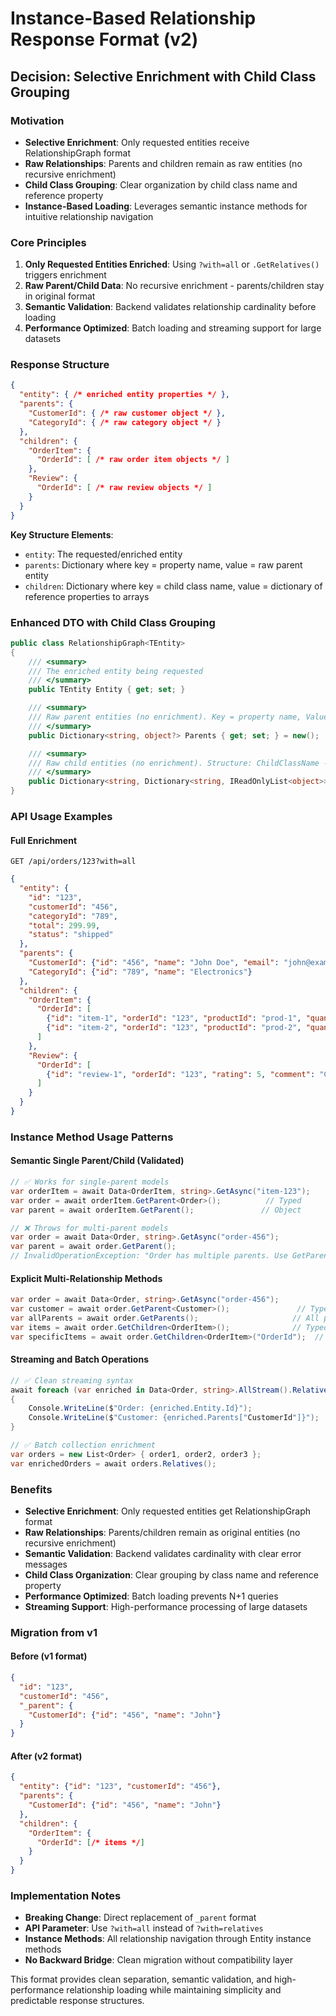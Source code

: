 ﻿# Instance-Based Relationship Response Format (v2)

## Decision: Selective Enrichment with Child Class Grouping

### Motivation
- **Selective Enrichment**: Only requested entities receive RelationshipGraph format
- **Raw Relationships**: Parents and children remain as raw entities (no recursive enrichment)
- **Child Class Grouping**: Clear organization by child class name and reference property
- **Instance-Based Loading**: Leverages semantic instance methods for intuitive relationship navigation

### Core Principles

1. **Only Requested Entities Enriched**: Using `?with=all` or `.GetRelatives()` triggers enrichment
2. **Raw Parent/Child Data**: No recursive enrichment - parents/children stay in original format
3. **Semantic Validation**: Backend validates relationship cardinality before loading
4. **Performance Optimized**: Batch loading and streaming support for large datasets

### Response Structure

```json
{
  "entity": { /* enriched entity properties */ },
  "parents": {
    "CustomerId": { /* raw customer object */ },
    "CategoryId": { /* raw category object */ }
  },
  "children": {
    "OrderItem": {
      "OrderId": [ /* raw order item objects */ ]
    },
    "Review": {
      "OrderId": [ /* raw review objects */ ]
    }
  }
}
```

**Key Structure Elements**:
- `entity`: The requested/enriched entity
- `parents`: Dictionary where key = property name, value = raw parent entity
- `children`: Dictionary where key = child class name, value = dictionary of reference properties to arrays

### Enhanced DTO with Child Class Grouping

```csharp
public class RelationshipGraph<TEntity>
{
    /// <summary>
    /// The enriched entity being requested
    /// </summary>
    public TEntity Entity { get; set; }

    /// <summary>
    /// Raw parent entities (no enrichment). Key = property name, Value = raw parent entity
    /// </summary>
    public Dictionary<string, object?> Parents { get; set; } = new();

    /// <summary>
    /// Raw child entities (no enrichment). Structure: ChildClassName -> ReferenceProperty -> Raw entities[]
    /// </summary>
    public Dictionary<string, Dictionary<string, IReadOnlyList<object>>> Children { get; set; } = new();
}
```

### API Usage Examples

#### Full Enrichment
```http
GET /api/orders/123?with=all
```

```json
{
  "entity": {
    "id": "123",
    "customerId": "456",
    "categoryId": "789",
    "total": 299.99,
    "status": "shipped"
  },
  "parents": {
    "CustomerId": {"id": "456", "name": "John Doe", "email": "john@example.com"},
    "CategoryId": {"id": "789", "name": "Electronics"}
  },
  "children": {
    "OrderItem": {
      "OrderId": [
        {"id": "item-1", "orderId": "123", "productId": "prod-1", "quantity": 2},
        {"id": "item-2", "orderId": "123", "productId": "prod-2", "quantity": 1}
      ]
    },
    "Review": {
      "OrderId": [
        {"id": "review-1", "orderId": "123", "rating": 5, "comment": "Great!"}
      ]
    }
  }
}
```

### Instance Method Usage Patterns

#### Semantic Single Parent/Child (Validated)
```csharp
// ✅ Works for single-parent models
var orderItem = await Data<OrderItem, string>.GetAsync("item-123");
var order = await orderItem.GetParent<Order>();          // Typed
var parent = await orderItem.GetParent();               // Object

// ❌ Throws for multi-parent models
var order = await Data<Order, string>.GetAsync("order-456");
var parent = await order.GetParent();
// InvalidOperationException: "Order has multiple parents. Use GetParents() instead"
```

#### Explicit Multi-Relationship Methods
```csharp
var order = await Data<Order, string>.GetAsync("order-456");
var customer = await order.GetParent<Customer>();               // Typed single
var allParents = await order.GetParents();                     // All parents
var items = await order.GetChildren<OrderItem>();              // Typed children
var specificItems = await order.GetChildren<OrderItem>("OrderId");  // By property
```

#### Streaming and Batch Operations
```csharp
// ✅ Clean streaming syntax
await foreach (var enriched in Data<Order, string>.AllStream().Relatives())
{
    Console.WriteLine($"Order: {enriched.Entity.Id}");
    Console.WriteLine($"Customer: {enriched.Parents["CustomerId"]}");
}

// ✅ Batch collection enrichment
var orders = new List<Order> { order1, order2, order3 };
var enrichedOrders = await orders.Relatives();
```

### Benefits

- **Selective Enrichment**: Only requested entities get RelationshipGraph format
- **Raw Relationships**: Parents/children remain as original entities (no recursive enrichment)
- **Semantic Validation**: Backend validates cardinality with clear error messages
- **Child Class Organization**: Clear grouping by class name and reference property
- **Performance Optimized**: Batch loading prevents N+1 queries
- **Streaming Support**: High-performance processing of large datasets

### Migration from v1

#### Before (v1 format)
```json
{
  "id": "123",
  "customerId": "456",
  "_parent": {
    "CustomerId": {"id": "456", "name": "John"}
  }
}
```

#### After (v2 format)
```json
{
  "entity": {"id": "123", "customerId": "456"},
  "parents": {
    "CustomerId": {"id": "456", "name": "John"}
  },
  "children": {
    "OrderItem": {
      "OrderId": [/* items */]
    }
  }
}
```

### Implementation Notes

- **Breaking Change**: Direct replacement of `_parent` format
- **API Parameter**: Use `?with=all` instead of `?with=relatives`
- **Instance Methods**: All relationship navigation through Entity instance methods
- **No Backward Bridge**: Clean migration without compatibility layer

This format provides clean separation, semantic validation, and high-performance relationship loading while maintaining simplicity and predictable response structures.
